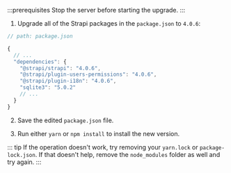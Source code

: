 :::prerequisites
Stop the server before starting the upgrade.
:::

1. Upgrade all of the Strapi packages in the `package.json` to `4.0.6`:

```jsx
// path: package.json

{
  // ...
  "dependencies": {
    "@strapi/strapi": "4.0.6",
    "@strapi/plugin-users-permissions": "4.0.6",
    "@strapi/plugin-i18n": "4.0.6",
    "sqlite3": "5.0.2"
    // ...
  }
}

```

2. Save the edited `package.json` file.

3. Run either `yarn` or `npm install` to install the new version.

::: tip
If the operation doesn't work, try removing your `yarn.lock` or `package-lock.json`. If that doesn't help, remove the `node_modules` folder as well and try again.
:::